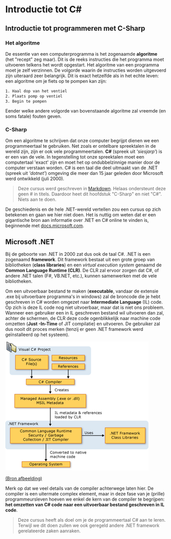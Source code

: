 # Introductie tot C\#

## Introductie tot programmeren met C-Sharp

### Het algoritme

De essentie van een computerprogramma is het zogenaamde **algoritme** \(het "recept" zeg maar\). Dit is de reeks instructies die het programma moet uitvoeren telkens het wordt opgestart. Het algoritme van een programma moet je zelf verzinnen. De volgorde waarin de instructies worden uitgevoerd zijn uiteraard zeer belangrijk. Dit is exact hetzelfde als in het echte leven: een algoritme om je fiets op te pompen kan zijn:

```text
1. Haal dop van het ventiel
2. Plaats pomp op ventiel
3. Begin te pompen
```

Eender welke andere volgorde van bovenstaande algoritme zal vreemde \(en soms fatale\) fouten geven.

### C-Sharp

Om een algoritme te schrijven dat onze computer begrijpt dienen we een programmeertaal te gebruiken. Net zoals er ontelbare spreektalen in de wereld zijn, zijn er ook vele programmeertalen. **C\#** \(spreek uit _'siesjarp'_\) is er een van de vele. In tegenstelling tot onze spreektalen moet een computertaal 'exact' zijn en moet het op ondubbelzinnige manier door de computer verstaan worden. C\# is een taal die deel uitmaakt van de .NET \(spreek uit _'dotnet'_\) omgeving die meer dan 15 jaar geleden door Microsoft werd ontwikkeld \(juli 2000\).

> Deze cursus werd geschreven in [Markdown](https://en.wikipedia.org/wiki/Markdown). Helaas ondersteunt deze geen \# in titels. Daardoor heet dit hoofdstuk "C-Sharp" en niet "C\#". Niets aan te doen.

De geschiedenis en de hele .NET-wereld vertellen zou een cursus op zich betekenen en gaan we hier niet doen. Het is nuttig om weten dat er een gigantische bron aan informatie over .NET en C\# online te vinden is, beginnende met [docs.microsoft.com](https://docs.microsoft.com/en-us/dotnet/csharp/getting-started/).

## Microsoft .NET

Bij de geboorte van .NET in 2000 zat dus ook de taal C\#. .NET is een zogenaamd **framework**. Dit framework bestaat uit een grote groep van bibliotheken \(**class libraries**\) en een _virtual execution system_ genaamd de **Common Language Runtime \(CLR\)**. De CLR zal ervoor zorgen dat C\#, of andere .NET talen \(F\#, VB.NET, etc.\), kunnen samenwerken met de vele bibliotheken.

Om een uitvoerbaar bestand te maken \(**executable**, vandaar de extensie .exe bij uitvoerbare programma's in windows\) zal de broncode die je hebt geschreven in C\# worden omgezet naar **Intermediate Language** \(IL\) code. Op zich is deze IL code nog niet uitvoerbaar, maar dat is niet ons probleem. Wanneer een gebruiker een in IL geschreven bestand wil uitvoeren dan zal, achter de schermen, de CLR deze code ogenblikkelijk naar machine code omzetten \(**Just -In-Time** of JIT compilatie\) en uitvoeren. De gebruiker zal dus nooit dit proces merken \(tenzij er geen .NET framework werd geïnstalleerd op het systeem\).

![Compiler process](../../.gitbook/assets/compiler%20%282%29%20%281%29.png)

[\(Bron afbeelding\)](https://docs.microsoft.com/en-us/dotnet/csharp/getting-started/introduction-to-the-csharp-language-and-the-net-framework)

Merk op dat we veel details van de compiler achterwege laten hier. De compiler is een uitermate complex element, maar in deze fase van je \(prille\) programmeursleven hoeven we enkel de kern van de compiler te begrijpen: **het omzetten van C\# code naar een uitvoerbaar bestand geschreven in IL code**.

> Deze cursus heeft als doel om je de programmeertaal C\# aan te leren. Terwijl we dit doen zullen we ook geregeld andere .NET framework gerelateerde zaken aanraken.

